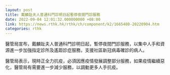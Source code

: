 ```yaml
---
layout: post
title: 戴麟趾夫人普通科門診明日起暫停夜間門診服務
date: 2022-09-04 12:01:32.000000000 +08:00
link: https://news.rthk.hk/rthk/ch/component/k2/1665480-20220904.htm
categories: rthk
---
```


醫管局宣布，戴麟趾夫人普通科門診明日起，暫停夜間門診服務，以集中人手和資源進一步加強指定診所及遙距診症服務，支援社區新冠病毒確診的病人。

醫管局表示，現時正全力抗疫，必須因應疫情發展調整部分服務，如果疫情繼續惡化，醫管局有需要進一步減少服務，以調動更多人手抗疫。
